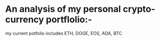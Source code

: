 # An analysis of my personal crypto-currency portflolio:-

my current potfolio includes ETH, DOGE, EOS, ADA, BTC
